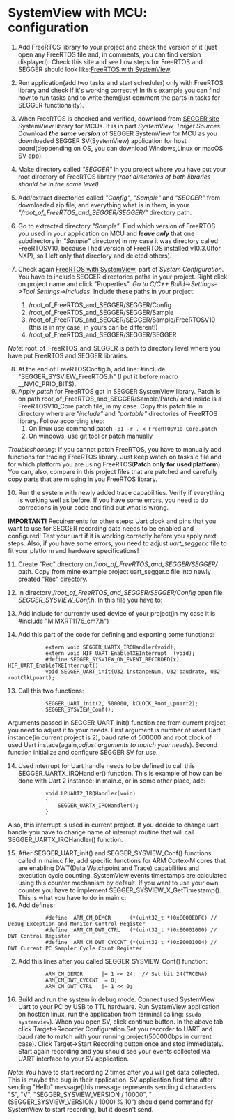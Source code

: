 	
# SystemView with MCU: configuration
			
1. Add FreeRTOS library to your project and check the version of it (just open any FreeRTOS file and, in comments, you can find version displayed). 
Check this site and see how steps for FreeRTOS and SEGGER should look like:[FreeRTOS with SystemView](https://wiki.segger.com/FreeRTOS_with_SystemView#System_Configuration).
2. Run application(add two tasks and start scheduler) only with FreeRTOS library and check if it's working correctly! In this example you can find how to run tasks and to write them(just comment the parts in tasks for SEGGER functionality).
3. When FreeRTOS is checked and verified, download from [SEGGER site](https://www.segger.com/downloads/systemview/) SystemView library for MCUs. It is in part *SystemView, Target Sources*. Download ***the same version*** of SEGGER SystemView for MCU as you downloaded SEGGER SV(SystemView) application for host board(deppending on OS, you can download Windows,Linux or macOS  SV app).
4. Make directory called *"SEGGER"* in you project where you have put your root directory of FreeRTOS library *(root directories of both libraries should be in the same level)*.
5. Add/extract directories called *"Config"*, *"Sample"* and *"SEGGER"* from downloaded zip file, and everything what is in them, in your *"/root_of_FreeRTOS_and_SEGGER/SEGGER/"* directory path.
6. Go to extracted directory *"Sample"*. Find which version of FreeRTOS you used in your application on MCU and ***leave only*** that one subdirectory in *"Sample"* directory( in my case it was directory called FreeRTOSV10, because I had version of FreeRTOS installed v10.3.0(for NXP), so I left only that directory and deleted others).
7. Check again [FreeRTOS with SystemView](https://wiki.segger.com/FreeRTOS_with_SystemView#System_Configuration), part of *System Configuration*. You have to include SEGGER directories paths in your project. Right click on project name and click "Properties". *Go to C/C++ Build->Settings->Tool Settings->Includes*. Include these paths in your project:

   1. /root_of_FreeRTOS_and_SEGGER/SEGGER/Config
   2. /root_of_FreeRTOS_and_SEGGER/SEGGER/Sample
   3. /root_of_FreeRTOS_and_SEGGER/SEGGER/Sample/FreeRTOSV10 (this is in my case, in yours can be different!)
   4. /root_of_FreeRTOS_and_SEGGER/SEGGER/SEGGER

*Note*: root_of_FreeRTOS_and_SEGGER is path to directory level where you have put FreeRTOS and SEGGER libraries. 

8. At the end of FreeRTOSConfig.h, add line: #include "SEGGER_SYSVIEW_FreeRTOS.h" (I put it  before macro __NVIC_PRIO_BITS).
9. Apply *patch* for FreeRTOS got in SEGGER SystemView library. Patch is on path root_of_FreeRTOS_and_SEGGER/Sample/Patch/ and inside is a FreeRTOSV10_Core.patch file, in my case. Copy this patch file in directory where are *"include"* and  *"portable"* directories of FreeRTOS library. Follow according step:
   1. On linux use command patch ```-p1 -r . < FreeRTOSV10_Core.patch``` 
   2. On windows, use git tool or patch manually 

  *Troubleshooting*: If you cannot patch FreeRTOS, you have to manually add functions for tracing FreeRTOS library. Just keep watch on tasks.c file and for which platform you are using FreeRTOS(**Patch only for used platform**). You can, also, compare in this project files that are patched and carefully copy parts that are missing in you FreeRTOS library.

10. Run the system with newly added trace capabilities. Verify if everything is working well as before. If you have some errors, you need to do corrections in your code and find out what is wrong.
 
**IMPORTANT!** Recuirements for other steps: Uart clock and pins that you want to use for SEGGER recording data needs to be enabled and configured! Test your uart if it is working correctly before you apply next steps. Also, if you have some errors, you need to adjust *uart_segger.c* file to fit your platform and hardware specifications!
  		   
11. Create "Rec" directory on */root_of_FreeRTOS_and_SEGGER/SEGGER/* path. Copy from mine example project uart_segger.c file into newly created "Rec" directory.
12. In directory */root_of_FreeRTOS_and_SEGGER/SEGGER/Config* open file *SEGGER_SYSVIEW_Conf.h*. In this file you have to:
   
   1. Add include for currently used device of your project(in my case it is #include "MIMXRT1176_cm7.h")
   2. Add this part of the code for defining and exporting some functions:
```
			extern void SEGGER_UARTX_IRQHandler(void);
			extern void HIF_UART_EnableTXEInterrupt  (void);
			#define SEGGER_SYSVIEW_ON_EVENT_RECORDED(x)  HIF_UART_EnableTXEInterrupt()
			void SEGGER_UART_init(U32 instanceNum, U32 baudrate, U32 rootClkLpuart);
```
13. Call this two functions:
```
			SEGGER_UART_init(2, 500000, kCLOCK_Root_Lpuart2);
			SEGGER_SYSVIEW_Conf();
```
Arguments passed in SEGGER_UART_init() function are from current project, you need to adjust it to your needs.
First argument is number of used Uart instance(in current project is 2), baud rate of 500000 and root clock of used Uart instace(again,*adjust arguments to match your needs*). 
Second function initialize and configure SEGGER SV for use. 

14. Used interrupt for Uart handle needs to be defined to call this SEGGER_UARTX_IRQHandler() function. This is example of how can be done with Uart 2 instance: in main.c, or in some other place, add:
```
			void LPUART2_IRQHandler(void)
			{
				SEGGER_UARTX_IRQHandler();
			}
```
Also, this interrupt is used in current project. If you decide to change uart handle you have to change name of interrupt routine that will call SEGGER_UARTX_IRQHandler() function.

15. After SEGGER_UART_init() and SEGGER_SYSVIEW_Conf() functions called in main.c file, add specific functions for ARM Cortex-M cores that are enabling DWT(Data Watchpoint and Trace) capabilities and execution cycle counting. SystemView events timestamps are calculated using this counter mechanism by default. If you want to use your own counter you have to implement SEGGER_SYSVIEW_X_GetTimestamp(). This is what you have to do in main.c:
   1. Add defines:
```
			#define  ARM_CM_DEMCR      (*(uint32_t *)0xE000EDFC) // Debug Exception and Monitor Control Register
			#define  ARM_CM_DWT_CTRL   (*(uint32_t *)0xE0001000) // DWT Control Register
			#define  ARM_CM_DWT_CYCCNT (*(uint32_t *)0xE0001004) // DWT Current PC Sampler Cycle Count Register
```
   2. Add this lines after you called SEGGER_SYSVIEW_Conf() function:
```
		  	ARM_CM_DEMCR      |= 1 << 24;  // Set bit 24(TRCENA)
  			ARM_CM_DWT_CYCCNT  = 0;
  			ARM_CM_DWT_CTRL   |= 1 << 0; 
```
16. Build and run the system in debug mode. Connect used SystemView Uart to your PC by USB to TTL hardware. Run SystemView application on host(on linux, run the application from terminal calling: ```$sudo systemview```). When you open SV, click continue button. In the above tab click Target->Recorder Configuration.Set you recorder to UART and baud rate to match with your running project(500000bps in current case). Click Target->Start Recording button once and stop immediately. Start again recording and you should see your events collected via UART interface to your SV application.
 
*Note*: You have to start  recording 2 times after you will get data collected. This is maybe the bug in their application. SV application first time after sending "Hello" message(this message represents sending 4 characters: "S", "V", "SEGGER_SYSVIEW_VERSION / 10000", "(SEGGER_SYSVIEW_VERSION / 1000) % 10") should send command for SystemView to start recording, but it doesn't send.	
